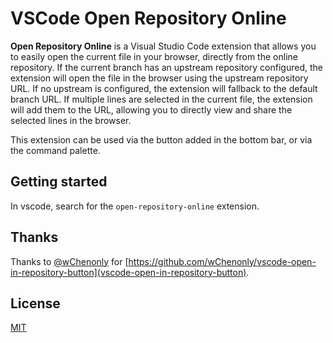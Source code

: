# VSCode Open Repository Online

**Open Repository Online** is a Visual Studio Code extension that allows you to easily open the current file in your browser, directly from the online repository. If the current branch has an upstream repository configured, the extension will open the file in the browser using the upstream repository URL. If no upstream is configured, the extension will fallback to the default branch URL. If multiple lines are selected in the current file, the extension will add them to the URL, allowing you to directly view and share the selected lines in the browser.

This extension can be used via the button added in the bottom bar, or via the command palette.

## Getting started

In vscode, search for the `open-repository-online` extension.

## Thanks

Thanks to [@wChenonly](https://github.com/wChenonly) for [https://github.com/wChenonly/vscode-open-in-repository-button](vscode-open-in-repository-button).

## License

[MIT](./LICENSE)
